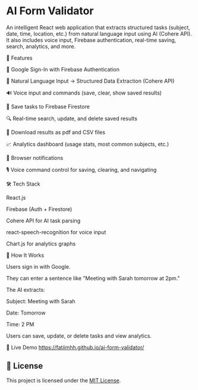 # AI Form Validator

An intelligent React web application that extracts structured tasks (subject, date, time, location, etc.) from natural language input using AI (Cohere API). It also includes voice input, Firebase authentication, real-time saving, search, analytics, and more.


🚀 Features

🔐 Google Sign-In with Firebase Authentication

📄 Natural Language Input → Structured Data Extraction (Cohere API)

🔊 Voice input and commands (save, clear, show saved results)

💾 Save tasks to Firebase Firestore

🔍 Real-time search, update, and delete saved results

📂 Download results as pdf and CSV files

📈 Analytics dashboard (usage stats, most common subjects, etc.)

🔔 Browser notifications

🎙️ Voice command control for saving, clearing, and navigating


🛠️ Tech Stack

React.js

Firebase (Auth + Firestore)

Cohere API for AI task parsing

react-speech-recognition for voice input

Chart.js for analytics graphs


🧠 How It Works

Users sign in with Google.

They can enter a sentence like "Meeting with Sarah tomorrow at 2pm."

The AI extracts:

Subject: Meeting with Sarah

Date: Tomorrow

Time: 2 PM

Users can save, update, or delete tasks and view analytics.

🔗 Live Demo
https://fatiimhh.github.io/ai-form-validator/




## 📄 License

This project is licensed under the [MIT License](LICENSE).
